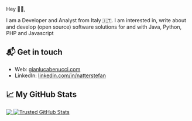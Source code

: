 Hey 👋🏻,

I am a Developer and Analyst from Italy 🇮🇹. I am interested in, write about and develop (open source) software solutions for and with Java, Python, PHP and Javascript

## 📬 Get in touch

- Web: [gianlucabenucci.com][1]
- LinkedIn: [linkedin.com/in/natterstefan][2]


## &#x1f4c8; My GitHub Stats

<a href="https://github.com/Trusted97/Trusted97">
  <img align="center" src="https://github-readme-stats.vercel.app/api/top-langs/?username=Trusted97&title_color=ffffff&text_color=c9cacc&icon_color=2bbc8a&bg_color=1d1f21" />
</a>

<a href="https://github.com/Trusted97/Trusted97">
  <img align="center" src="https://github-readme-stats.vercel.app/api?username=Trusted97&show_icons=true&line_height=27&count_private=true&title_color=ffffff&text_color=c9cacc&icon_color=2bbc8a&bg_color=1d1f21" alt="Trusted GitHub Stats" />
</a>

[1]: https://www.gianlucabenucci.com/?utm_source=github.com&utm_medium=gh-profile-trusted97&utm_campaign=trusted97
[2]: https://it.linkedin.com//in/gianluca-benucci
